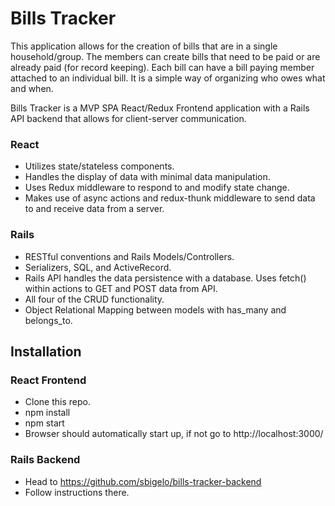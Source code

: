 # Bills Tracker

This application allows for the creation of bills that are in a single household/group. The members can create bills that need to be paid or are already paid (for record keeping). Each bill can have a bill paying member attached to an individual bill. It is a simple way of organizing who owes what and when.

Bills Tracker is a MVP SPA React/Redux Frontend application with a Rails API backend that allows for client-server communication.

### React

- Utilizes state/stateless components.
- Handles the display of data with minimal data manipulation.
- Uses Redux middleware to respond to and modify state change.
- Makes use of async actions and redux-thunk middleware to send data to and receive data from a server.


### Rails

- RESTful conventions and Rails Models/Controllers.
- Serializers, SQL, and ActiveRecord.
- Rails API handles the data persistence with a database. Uses fetch() within actions to GET and POST data from API.
- All four of the CRUD functionality. 
- Object Relational Mapping between models with has_many and belongs_to.

## Installation

### React Frontend

- Clone this repo.
- npm install
- npm start
- Browser should automatically start up, if not go to http://localhost:3000/

### Rails Backend

- Head to https://github.com/sbigelo/bills-tracker-backend
- Follow instructions there.


